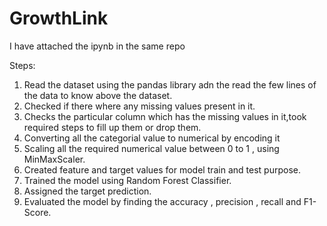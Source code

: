 # GrowthLink

I have attached the ipynb in the same repo


Steps:
1. Read the dataset using the pandas library adn the read the few lines of the data to know above the dataset.
2. Checked if there where any missing values present in it.
3. Checks the particular column which has the missing values in it,took required steps to fill up them or drop them.
4. Converting all the categorial value to numerical by encoding it
5. Scaling all the required numerical value between 0 to 1 , using MinMaxScaler.
6. Created feature and target values for model train and test purpose.
7. Trained the model using Random Forest Classifier.
8. Assigned the target prediction.
9. Evaluated the model by finding the accuracy , precision , recall and F1-Score.
